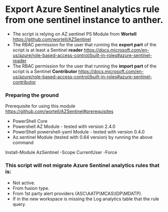 # Export Azure Sentinel analytics rule from one sentinel instance to anther.

- The script is relying on AZ.sentinel PS Module from **Wortell** https://github.com/wortell/AZSentinel
- The RBAC permission for the user that running the **export part** of the script is at least a Sentinel **reader** https://docs.microsoft.com/en-us/azure/role-based-access-control/built-in-roles#azure-sentinel-reader
- The RBAC permission for the user that running the **import part** of the script is a Sentinel **Contributor** https://docs.microsoft.com/en-us/azure/role-based-access-control/built-in-roles#azure-sentinel-contributor

### Preparing the ground

Prerequisite for using this module https://github.com/wortell/AZSentinel#prerequisites

- PowerShell Core
- Powershell AZ Module - tested with version 2.4.0
- PowerShell powershell-yaml Module - tested with version 0.4.0
- Az.sentinel Module (tested with 0.64 version) by running the above command

Install-Module AzSentinel -Scope CurrentUser -Force

### This script will not migrate Azure Sentinel analytics rules that is:

- Not active.
- From fusion type.
- From 1st party alert providers (ASC\AATP\MCAS\IDP\MDATP).
- If in the new workspace is missing the Log analytics table that the rule query.
